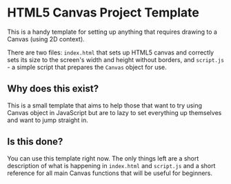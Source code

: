 # HTML5 Canvas Project Template

This is a handy template for setting up anything that requires drawing to a Canvas (using 2D context).

There are two files: `index.html` that sets up HTML5 canvas and correctly sets its size to the screen's width and
height without borders, and `script.js` - a simple script that prepares the `Canvas` object for use.

## Why does this exist?

This is a small template that aims to help those that want to try using Canvas object in JavaScript but
are to lazy to set everything up themselves and want to jump straight in.

## Is this done?

You can use this template right now. The only things left are a short description of what is happening in
`index.html` and `script.js` and a short reference for all main Canvas functions that will be useful for
beginners.
